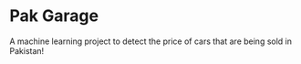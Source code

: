 # Pak Garage
A machine learning project to detect the price of cars that are being sold in Pakistan!
